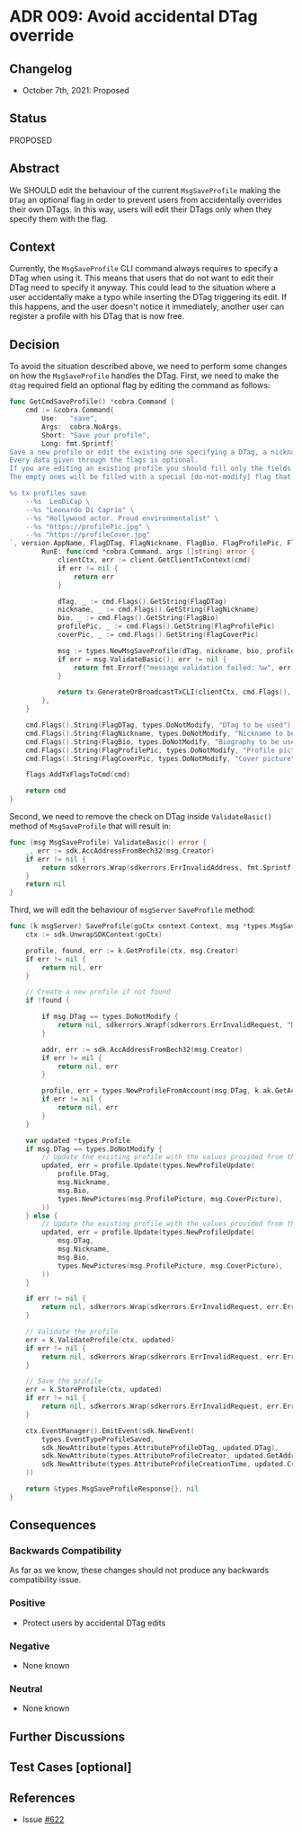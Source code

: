 # ADR 009: Avoid accidental DTag override

## Changelog

- October 7th, 2021: Proposed

## Status

PROPOSED

## Abstract

We SHOULD edit the behaviour of the current `MsgSaveProfile` making the `DTag` an optional flag
in order to prevent users from accidentally overrides their own DTags. In this way, users will edit
their DTags only when they specify them with the flag.


## Context

Currently, the `MsgSaveProfile` CLI command always requires to specify a DTag when using it. This means that
users that do not want to edit their DTag need to specify it anyway. This could lead to the situation where a user 
accidentally make a typo while inserting the DTag triggering its edit. If this happens, and the user doesn't notice it 
immediately, another user can register a profile with his DTag that is now free.

## Decision

To avoid the situation described above, we need to perform some changes on how the `MsgSaveProfile` handles the DTag.
First, we need to make the `dtag` required field an optional flag by editing the command as follows:
```go
func GetCmdSaveProfile() *cobra.Command {
	cmd := &cobra.Command{
		Use:   "save",
		Args:  cobra.NoArgs,
		Short: "Save your profile",
		Long: fmt.Sprintf(`
Save a new profile or edit the existing one specifying a DTag, a nickname, biography, profile picture and cover picture.
Every data given through the flags is optional.
If you are editing an existing profile you should fill only the fields that you want to edit.
The empty ones will be filled with a special [do-not-modify] flag that tells the system to not edit them.

%s tx profiles save 
    --%s  LeoDiCap \
	--%s "Leonardo Di Caprio" \
	--%s "Hollywood actor. Proud environmentalist" \
	--%s "https://profilePic.jpg" \
	--%s "https://profileCover.jpg"
`, version.AppName, FlagDTag, FlagNickname, FlagBio, FlagProfilePic, FlagCoverPic),
		RunE: func(cmd *cobra.Command, args []string) error {
			clientCtx, err := client.GetClientTxContext(cmd)
			if err != nil {
				return err
			}

			dTag, _ := cmd.Flags().GetString(FlagDTag)
			nickname, _ := cmd.Flags().GetString(FlagNickname)
			bio, _ := cmd.Flags().GetString(FlagBio)
			profilePic, _ := cmd.Flags().GetString(FlagProfilePic)
			coverPic, _ := cmd.Flags().GetString(FlagCoverPic)

			msg := types.NewMsgSaveProfile(dTag, nickname, bio, profilePic, coverPic, clientCtx.FromAddress.String())
			if err = msg.ValidateBasic(); err != nil {
				return fmt.Errorf("message validation failed: %w", err)
			}

			return tx.GenerateOrBroadcastTxCLI(clientCtx, cmd.Flags(), msg)
		},
	}

	cmd.Flags().String(FlagDTag, types.DoNotModify, "DTag to be used")
	cmd.Flags().String(FlagNickname, types.DoNotModify, "Nickname to be used")
	cmd.Flags().String(FlagBio, types.DoNotModify, "Biography to be used")
	cmd.Flags().String(FlagProfilePic, types.DoNotModify, "Profile picture")
	cmd.Flags().String(FlagCoverPic, types.DoNotModify, "Cover picture")

	flags.AddTxFlagsToCmd(cmd)

	return cmd
}
```
Second, we need to remove the check on DTag inside `ValidateBasic()` method of `MsgSaveProfile` that will result in:
```go
func (msg MsgSaveProfile) ValidateBasic() error {
	_, err := sdk.AccAddressFromBech32(msg.Creator)
	if err != nil {
		return sdkerrors.Wrap(sdkerrors.ErrInvalidAddress, fmt.Sprintf("invalid creator: %s", msg.Creator))
	}
	return nil
}
```

Third, we will edit the behaviour of `msgServer` `SaveProfile` method:
```go
func (k msgServer) SaveProfile(goCtx context.Context, msg *types.MsgSaveProfile) (*types.MsgSaveProfileResponse, error) {
	ctx := sdk.UnwrapSDKContext(goCtx)

	profile, found, err := k.GetProfile(ctx, msg.Creator)
	if err != nil {
		return nil, err
	}

	// Create a new profile if not found
	if !found {

		if msg.DTag == types.DoNotModify {
			return nil, sdkerrors.Wrapf(sdkerrors.ErrInvalidRequest, "DTag need to be specified if user doesn't have a profile")
		}

		addr, err := sdk.AccAddressFromBech32(msg.Creator)
		if err != nil {
			return nil, err
		}

		profile, err = types.NewProfileFromAccount(msg.DTag, k.ak.GetAccount(ctx, addr), ctx.BlockTime())
		if err != nil {
			return nil, err
		}
	}

	var updated *types.Profile
	if msg.DTag == types.DoNotModify {
		// Update the existing profile with the values provided from the user
		updated, err = profile.Update(types.NewProfileUpdate(
			profile.DTag,
			msg.Nickname,
			msg.Bio,
			types.NewPictures(msg.ProfilePicture, msg.CoverPicture),
		))
	} else {
		// Update the existing profile with the values provided from the user
		updated, err = profile.Update(types.NewProfileUpdate(
			msg.DTag,
			msg.Nickname,
			msg.Bio,
			types.NewPictures(msg.ProfilePicture, msg.CoverPicture),
		))
	}

	if err != nil {
		return nil, sdkerrors.Wrap(sdkerrors.ErrInvalidRequest, err.Error())
	}

	// Validate the profile
	err = k.ValidateProfile(ctx, updated)
	if err != nil {
		return nil, sdkerrors.Wrap(sdkerrors.ErrInvalidRequest, err.Error())
	}

	// Save the profile
	err = k.StoreProfile(ctx, updated)
	if err != nil {
		return nil, sdkerrors.Wrap(sdkerrors.ErrInvalidRequest, err.Error())
	}

	ctx.EventManager().EmitEvent(sdk.NewEvent(
		types.EventTypeProfileSaved,
		sdk.NewAttribute(types.AttributeProfileDTag, updated.DTag),
		sdk.NewAttribute(types.AttributeProfileCreator, updated.GetAddress().String()),
		sdk.NewAttribute(types.AttributeProfileCreationTime, updated.CreationDate.Format(time.RFC3339Nano)),
	))

	return &types.MsgSaveProfileResponse{}, nil
}
```


## Consequences

### Backwards Compatibility

As far as we know, these changes should not produce any backwards compatibility issue.

### Positive

* Protect users by accidental DTag edits

### Negative

- None known

### Neutral

- None known 

## Further Discussions

## Test Cases [optional]

## References

- Issue [#622](https://github.com/desmos-labs/desmos/issues/622)
